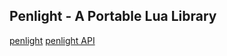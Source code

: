 ## Penlight - A Portable Lua Library
[penlight](http://www.penlight.luaforge.net/)
[penlight API](http://stevedonovan.github.io/Penlight/api/index.html)